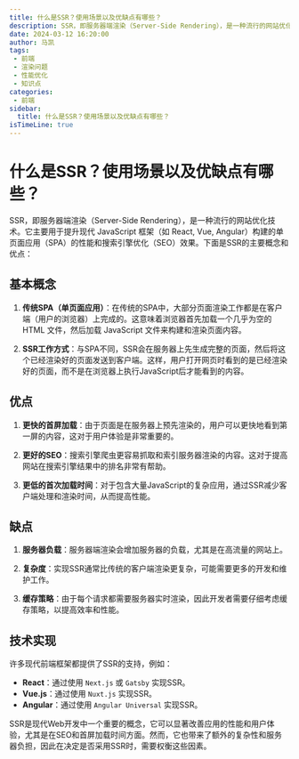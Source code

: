 ```yaml
---
title: 什么是SSR？使用场景以及优缺点有哪些？
description: SSR，即服务器端渲染（Server-Side Rendering），是一种流行的网站优化技术。它主要用于提升现代 JavaScript 框架（如 React, Vue, Angular）构建的单页面应用（SPA）的性能和搜索引擎优化（SEO）效果。
date: 2024-03-12 16:20:00
author: 马凯
tags:
 - 前端
 - 渲染问题
 - 性能优化
 - 知识点
categories:
 - 前端
sidebar:
  title: 什么是SSR？使用场景以及优缺点有哪些？
isTimeLine: true
---
```



# 什么是SSR？使用场景以及优缺点有哪些？

SSR，即服务器端渲染（Server-Side Rendering），是一种流行的网站优化技术。它主要用于提升现代 JavaScript 框架（如 React, Vue, Angular）构建的单页面应用（SPA）的性能和搜索引擎优化（SEO）效果。下面是SSR的主要概念和优点：

## 基本概念

1. **传统SPA（单页面应用）**：在传统的SPA中，大部分页面渲染工作都是在客户端（用户的浏览器）上完成的。这意味着浏览器首先加载一个几乎为空的 HTML 文件，然后加载 JavaScript 文件来构建和渲染页面内容。

2. **SSR工作方式**：与SPA不同，SSR会在服务器上先生成完整的页面，然后将这个已经渲染好的页面发送到客户端。这样，用户打开网页时看到的是已经渲染好的页面，而不是在浏览器上执行JavaScript后才能看到的内容。

## 优点

1. **更快的首屏加载**：由于页面是在服务器上预先渲染的，用户可以更快地看到第一屏的内容，这对于用户体验是非常重要的。

2. **更好的SEO**：搜索引擎爬虫更容易抓取和索引服务器渲染的内容。这对于提高网站在搜索引擎结果中的排名非常有帮助。

3. **更低的首次加载时间**：对于包含大量JavaScript的复杂应用，通过SSR减少客户端处理和渲染时间，从而提高性能。

## 缺点

1. **服务器负载**：服务器端渲染会增加服务器的负载，尤其是在高流量的网站上。

2. **复杂度**：实现SSR通常比传统的客户端渲染更复杂，可能需要更多的开发和维护工作。

3. **缓存策略**：由于每个请求都需要服务器实时渲染，因此开发者需要仔细考虑缓存策略，以提高效率和性能。

## 技术实现

许多现代前端框架都提供了SSR的支持，例如：

- **React**：通过使用 `Next.js` 或 `Gatsby` 实现SSR。
- **Vue.js**：通过使用 `Nuxt.js` 实现SSR。
- **Angular**：通过使用 `Angular Universal` 实现SSR。

SSR是现代Web开发中一个重要的概念，它可以显著改善应用的性能和用户体验，尤其是在SEO和首屏加载时间方面。然而，它也带来了额外的复杂性和服务器负担，因此在决定是否采用SSR时，需要权衡这些因素。
